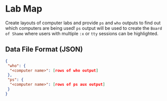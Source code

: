 # Lab Map

Create layouts of computer labs and provide `ps` and `who` outputs to find out which computers are being used! `ps` output will be used to create the `Board of Shame` where users with multiple `:x` or `tty` sessions can be highlighted.

## Data File Format (JSON)

```json
{
 "who": {
  "<computer name>": [rows of who output]
 },
 "ps": {
  "<computer name>": [rows of ps aux output]
 }
}
```
